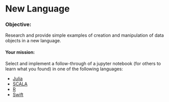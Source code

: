 # New Language

### Objective:
Research and provide simple examples of creation and manipulation of data objects in a new language.

#### Your mission: 

Select and implement a follow-through of a jupyter notebook (for others to learn what you found) in one of the following languages:

- [Julia](https://julialang.org/) 
- [SCALA](https://www.scala-lang.org/)
- [R](https://www.r-project.org/about.html)
- [Swift](https://swift.org/)
